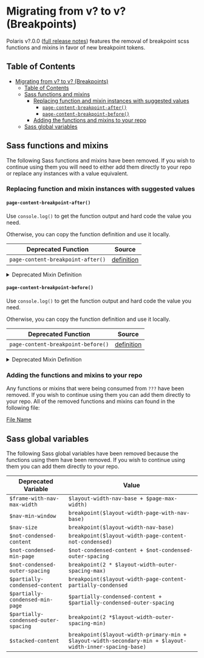 # Migrating from v? to v? (Breakpoints)

Polaris v?.0.0 ([full release notes](https://github.com/Shopify/polaris/releases/tag/v?.0.0)) features the removal of breakpoint scss functions and mixins in favor of new breakpoint tokens.

## Table of Contents

- [Migrating from v? to v? (Breakpoints)](#migrating-from-v-to-v-breakpoints)
  - [Table of Contents](#table-of-contents)
  - [Sass functions and mixins](#sass-functions-and-mixins)
    - [Replacing function and mixin instances with suggested values](#replacing-function-and-mixin-instances-with-suggested-values)
      - [`page-content-breakpoint-after()`](#page-content-breakpoint-after)
      - [`page-content-breakpoint-before()`](#page-content-breakpoint-before)
    - [Adding the functions and mixins to your repo](#adding-the-functions-and-mixins-to-your-repo)
  - [Sass global variables](#sass-global-variables)

## Sass functions and mixins

The following Sass functions and mixins have been removed. If you wish to continue using them you will need to either add them directly to your repo or replace any instances with a value equivalent.

### Replacing function and mixin instances with suggested values

#### `page-content-breakpoint-after()`

Use `console.log()` to get the function output and hard code the value you need.

Otherwise, you can copy the function definition and use it locally.

| Deprecated Function               | Source          |
| --------------------------------- | --------------- |
| `page-content-breakpoint-after()` | [definition](#) |

<details>
<summary>Deprecated Mixin Definition</summary>

```scss
@mixin page-content-breakpoint-after($size) {
  $size: breakpoint($size);

  @if $size < $partially-condensed-content {
    // prettier-ignore
    [data-has-navigation] #{if(&, "&", "*")} {
      @media (max-width: #{$nav-min-window}) and (min-width: #{$size}),
        (min-width: #{$nav-size + $size}) {
          @content;
      }
    }

    @media (min-width: #{$size}) {
      @content;
    }
  } @else if $size < $not-condensed-content {
    // prettier-ignore
    [data-has-navigation] #{if(&, "&", "*")} {
      @media (max-width: #{$nav-min-window}) and (min-width: #{$size + $partially-condensed-outer-spacing}),
        (min-width: #{$nav-size + $size + $partially-condensed-outer-spacing}) {
          @content;
      }
    }

    @media (min-width: #{$size + $partially-condensed-outer-spacing}) {
      @content;
    }
  } @else {
    // prettier-ignore
    [data-has-navigation] #{if(&, "&", "*")} {
      @media (max-width: #{$nav-min-window}) and (min-width: #{$size + $not-condensed-outer-spacing}),
        (min-width: #{$nav-size + $size + $not-condensed-outer-spacing}) {
          @content;
      }
    }

    @media (min-width: #{$size + $not-condensed-outer-spacing}) {
      @content;
    }
  }
}
```

</details>

#### `page-content-breakpoint-before()`

Use `console.log()` to get the function output and hard code the value you need.

Otherwise, you can copy the function definition and use it locally.

| Deprecated Function                | Source          |
| ---------------------------------- | --------------- |
| `page-content-breakpoint-before()` | [definition](#) |

<details>
<summary>Deprecated Mixin Definition</summary>

```scss
@mixin page-content-breakpoint-before($size) {
  $size: breakpoint($size);

  @if $size < $partially-condensed-content {
    // prettier-ignore
    [data-has-navigation] #{if(&, "&", "*")} {
      @media (max-width: #{min($nav-min-window, $size)}),
        (min-width: #{$nav-min-window}) and (max-width: #{$nav-size + $size}) {
          @content;
      }
    }

    @media (max-width: #{$size}) {
      @content;
    }
  } @else if $size < $not-condensed-content {
    // prettier-ignore
    [data-has-navigation] #{if(&, "&", "*")} {
      @media (max-width: #{min($nav-min-window, $size + $partially-condensed-outer-spacing)}),
        (min-width: #{$nav-min-window}) and (max-width: #{$nav-size + $size + $not-condensed-outer-spacing}) {
          @content;
      }
    }

    @media (max-width: #{$size + $partially-condensed-outer-spacing}) {
      @content;
    }
  } @else {
    // prettier-ignore
    [data-has-navigation] #{if(&, "&", "*")} {
      @media (max-width: #{min($nav-min-window, $size + $partially-condensed-outer-spacing)}),
        (min-width: #{$nav-min-window}) and (max-width: #{$nav-size + $size + $not-condensed-outer-spacing}) {
          @content;
      }
    }

    @media (max-width: #{$size + $not-condensed-outer-spacing}) {
      @content;
    }
  }
}
```

</details>

### Adding the functions and mixins to your repo

Any functions or mixins that were being consumed from `???` have been removed. If you wish to continue using them you can add them directly to your repo. All of the removed functions and mixins can found in the following file:

[File Name](#)

## Sass global variables

The following Sass global variables have been removed because the functions using them have been removed. If you wish to continue using them you can add them directly to your repo.

| Deprecated Variable                  | Value                                                                                                    |
| ------------------------------------ | -------------------------------------------------------------------------------------------------------- |
| `$frame-with-nav-max-width`          | `$layout-width-nav-base + $page-max-width)`                                                              |
| `$nav-min-window`                    | `breakpoint($layout-width-page-with-nav-base)`                                                           |
| `$nav-size`                          | `breakpoint($layout-width-nav-base)`                                                                     |
| `$not-condensed-content`             | `breakpoint($layout-width-page-content-not-condensed)`                                                   |
| `$not-condensed-min-page`            | `$not-condensed-content + $not-condensed-outer-spacing`                                                  |
| `$not-condensed-outer-spacing`       | `breakpoint(2 * $layout-width-outer-spacing-max)`                                                        |
| `$partially-condensed-content`       | `breakpoint($layout-width-page-content-partially-condensed`                                              |
| `$partially-condensed-min-page`      | `$partially-condensed-content + $partially-condensed-outer-spacing`                                      |
| `$partially-condensed-outer-spacing` | `breakpoint(2 *$layout-width-outer-spacing-min)`                                                         |
| `$stacked-content`                   | `breakpoint($layout-width-primary-min + $layout-width-secondary-min + $layout-width-inner-spacing-base)` |
